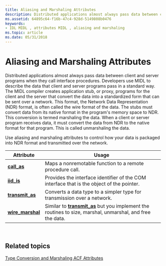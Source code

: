 ```yaml
---
title: Aliasing and Marshaling Attributes
description: Distributed applications almost always pass data between client and server programs when they call interface procedures.
ms.assetid: 64895c64-f16b-47c4-928d-5149808b0476
keywords:
- IDL MIDL , attributes MIDL , aliasing and marshaling
ms.topic: article
ms.date: 05/31/2018
---
```


# Aliasing and Marshaling Attributes

Distributed applications almost always pass data between client and server programs when they call interface procedures. Developers use MIDL to describe the data that client and server programs pass in a standard way. The MIDL compiler creates application stub, or proxy, programs for the client and the server that convert the data into a standardized form that can be sent over a network. This format, the Network Data Representation (NDR) format, is often called the wire format of the data. The stubs must convert data from its native format in the program's memory space to NDR. This conversion is termed marshaling the data. When a client or server program receives data, it must convert the data from NDR to the native format for that program. This is called unmarshaling the data.

Use aliasing and marshaling attributes to control how your data is packaged into NDR format and transmitted over the network.



| Attribute                             | Usage                                                                                                                         |
|---------------------------------------|-------------------------------------------------------------------------------------------------------------------------------|
| [**call\_as**](call-as.md)           | Maps a nonremotable function to a remote procedure call.                                                                      |
| [**iid\_is**](iid-is.md)             | Provides the interface identifier of the COM interface that is the object of the pointer.                                     |
| [**transmit\_as**](transmit-as.md)   | Converts a data type to a simpler type for transmission over a network.                                                       |
| [**wire\_marshal**](wire-marshal.md) | Similar to [**transmit\_as**](transmit-as.md) but you implement the routines to size, marshal, unmarshal, and free the data. |



 

## Related topics

<dl> <dt>

[Type Conversion and Marshaling ACF Attributes](type-conversion-and-marshaling-acf-attributes.md)
</dt> </dl>

 

 




